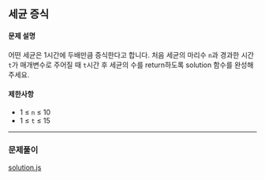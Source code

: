 ## 세균 증식

#### 문제 설명
어떤 세균은 1시간에 두배만큼 증식한다고 합니다. 처음 세균의 마리수 `n`과 경과한 시간 `t`가 매개변수로 주어질 때 `t`시간 후 세균의 수를 return하도록 solution 함수를 완성해주세요.

#### 제한사항
- 1 ≤ `n` ≤ 10
- 1 ≤ `t` ≤ 15

***

### 문제풀이

[solution.js](./solution.js)